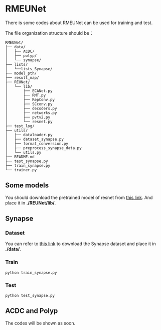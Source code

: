# RMEUNet
There is some codes about RMEUNet can be used for training and test.


The file organization structure should be：

```
RMEUNet/
├── data/
│   ├── ACDC/
│   ├── polyp/
│   └── synapse/
├── lists/ 
│   └──lists_Synapse/
├── model_pth/
├── result_map/
├── REUNet/
│   └── lib/
│       ├── ECANet.py
│       ├── RMT.py
│       ├── RepConv.py
│       ├── SCconv.py
│       ├── decoders.py
│       ├── networks.py
│       ├── pvtv2.py
│       └── resnet.py
├── test_log/
├── utils/
│   ├── dataloader.py
│   ├── dataset_synapse.py
│   ├── format_conversion.py
│   ├── preprocess_synapse_data.py
│   └── utils.py
├── README.md
├── test_synapse.py
├── train_synapse.py
└── trainer.py
```
## Some models
You should download the pretrained model of resnet from [this link](https://download.pytorch.org/models/).
And place it in  **./REUNet/lib/**.
## Synapse
### Dataset
You can refer to [this link](https://github.com/Beckschen/TransUNet/blob/main/datasets/README.md) to download the Synapse dataset and place it in **./data/**.
### Train 
```
python train_synapse.py
```
### Test
```
python test_synapse.py
```
## ACDC and Polyp
The codes will be shown as soon.
